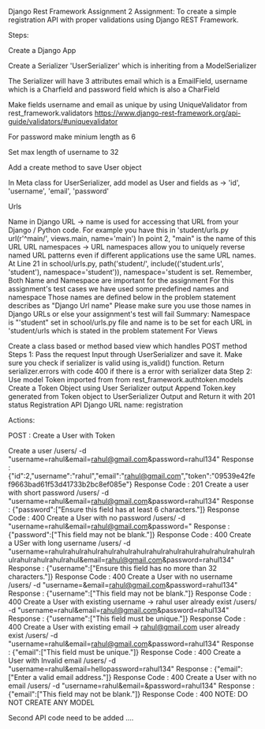 Django Rest Framework Assignment 2
Assignment: To create a simple registration API with proper validations using Django REST Framework.

Steps:

Create a Django App

Create a Serializer 'UserSerializer' which is inheriting from a ModelSerializer

The Serializer will have 3 attributes email which is a EmailField, username which is a Charfield and password field which is also a CharField

Make fields username and email as unique by using UniqueValidator from rest_framework.validators https://www.django-rest-framework.org/api-guide/validators/#uniquevalidator

For password make minium length as 6

Set max length of username to 32

Add a create method to save User object

In Meta class for UserSerializer, add model as User and fields as -> 'id', 'username', 'email', 'password'

Urls

Name in Django URL -> name is used for accessing that URL from your Django / Python code.
For example you have this in 'student/urls.py
url(r'^main/', views.main, name='main')
In point 2, "main" is the name of this URL
URL namespaces -> URL namespaces allow you to uniquely reverse named URL patterns even if different applications use the same URL names. At Line 21 in school/urls.py, path('student/', include(('student.urls', 'student'), namespace='student')),
namespace='student is set. Remember, Both Name and Namespace are important for the assignment
For this assignment's test cases we have used some predefined names and namespace
Those names are defined below in the problem statement describes as "Django Url name"
Please make sure you use those names in Django URLs or else your assignment's test will fail Summary: Namespace is "'student" set in school/urls.py file and name is to be set for each URL in 'student/urls which is stated in the problem statement
For Views

Create a class based or method based view which handles POST method
Steps 1: Pass the request Input through UserSerializer and save it.
Make sure you check if serializer is valid using is_valid() function. Return serializer.errors with code 400 if there is a error with serializer data
Step 2: Use model Token imported from from rest_framework.authtoken.models
Create a Token Object using User Serializer output
Append Token.key generated from Token object to UserSerializer Output and Return it with 201 status
Registration API
Django URL name: registration

Actions:

POST : Create a User with Token

Create a user
     /users/  -d "username=rahul&email=rahul@gmail.com&password=rahul134"
     Response : {"id":2,"username":"rahul","email":"rahul@gmail.com","token":"09539e42fef9663bad61f53d41733b2bc8ef085e"}
     Response Code : 201
Create a user with short password
      /users/  -d "username=rahul&email=rahul@gmail.com&password=rahul134"
      Response : {"password":["Ensure this field has at least 6 characters."]}
      Response Code : 400
Create a User with no password
      /users/  -d "username=rahul&email=rahul@gmail.com&password="
      Response : {"password":["This field may not be blank."]}
      Response Code : 400
Create a USer with long username
      /users/  -d "username=rahulrahulrahulrahulrahulrahulrahulrahulrahulrahulrahulrahulrahulrahulrahulrahulrahul&email=rahul@gmail.com&password=rahul134"
      Response : {"username":["Ensure this field has no more than 32 characters."]}
      Response Code : 400
Create a User with no username
      /users/  -d "username=&email=rahul@gmail.com&password=rahul134"
      Response : {"username":["This field may not be blank."]}
      Response Code : 400
Create a User with existing username -> rahul user already exist
      /users/  -d "username=rahul&email=rahul@gmail.com&password=rahul134"
      Response : {"username":["This field must be unique."]}
      Response Code : 400
Create a User with existing email -> rahul@gmail.com user already exist
      /users/  -d "username=rahul&email=rahul@gmail.com&password=rahul134"
      Response : {"email":["This field must be unique."]}
      Response Code : 400
Create a User with Invalid email
      /users/  -d "username=rahul&email=hellopassword=rahul134"
      Response : {"email":["Enter a valid email address."]}
      Response Code : 400
Create a User with no email
      /users/  -d "username=rahul&email=&password=rahul134"
      Response : {"email":["This field may not be blank."]}
      Response Code : 400
NOTE: DO NOT CREATE ANY MODEL

Second API code need to be added ....
